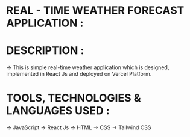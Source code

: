 # REAL - TIME WEATHER FORECAST APPLICATION :

# DESCRIPTION :
  -> This is simple real-time weather application which is designed,
     implemented in React Js and deployed on Vercel Platform.

# TOOLS, TECHNOLOGIES & LANGUAGES USED :
  -> JavaScript
  -> React Js
  -> HTML
  -> CSS
  -> Tailwind CSS

